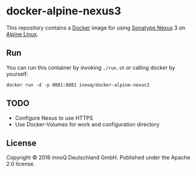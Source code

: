# docker-alpine-nexus3

This repository contains a [Docker] image for using [Sonatype Nexus][] 3 on
[Alpine Linux][].

[Alpine Linux]: https://www.alpinelinux.org
[Docker]: https://www.docker.com
[Sonatype Nexus]: http://www.sonatype.org/nexus/


## Run

You can run this container by invoking `./run.sh` or calling docker by yourself:

```
docker run -d -p 8081:8081 innoq/docker-alpine-nexus3
```


## TODO

* Configure Nexus to use HTTPS
* Use Docker-Volumes for work and configuration directory


## License

Copyright © 2016 innoQ Deutschland GmbH. Published under the Apache 2.0 license.

